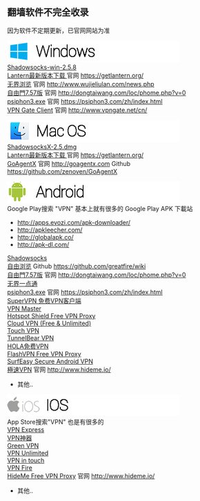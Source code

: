 ## 翻墙软件不完全收录
因为软件不定期更新，已官网网站为准

<img src="image\Windows_logo.png"></br>
<a href="https://github.com/it-andy-hou/fq/blob/master/Windows/Shadowsocks/Shadowsocks-win-2.5.8.zip"> Shadowsocks-win-2.5.8 </a> </br>
<a href="https://github.com/getlantern/lantern/releases/tag/latest">Lantern最新版本下载 </a> 官网 https://getlantern.org/</br>
<a href="https://git.io/HNvvvQ">无界浏览</a>  官网 http://www.wujieliulan.com/news.php</br>
<a href="https://git.io/fgp">自由門7.57版</a> 官网 http://dongtaiwang.com/loc/phome.php?v=0</br>
<a href="https://psiphon3.com/psiphon3.exe">psiphon3.exe</a> 官网 https://psiphon3.com/zh/index.html</br>
<a href="http://www.vpngate.net/cn/download.aspx">VPN Gate Client</a> 官网 http://www.vpngate.net/cn/</br>


<img src="image\MAC_logo.png"></br>
<a href="https://github.com/it-andy-hou/fq/blob/master/Mac/Shadowsocks/ShadowsocksX-2.5.dmg"> ShadowsocksX-2.5.dmg </a></br>
<a href="https://github.com/getlantern/lantern/releases/tag/latest">Lantern最新版本下载 </a> 官网 https://getlantern.org/</br>
<a href="https://github.com/it-andy-hou/fq/blob/master/Mac/GoAgentX/GoAgentX-v2.3.7.dmg">GoAgentX</a> 官网 http://goagentx.com Github https://github.com/zenoven/GoAgentX</br>

<img src="image\android_logo.png"></br>
Google Play搜索 "VPN" 基本上就有很多的
Google Play APK 下載站
* http://apps.evozi.com/apk-downloader/
* http://apkleecher.com/
* http://globalapk.co/
* http://apk-dl.com/

<a href="https://play.google.com/store/apps/details?id=com.github.shadowsocks">Shadowsocks</a> </br>
<a href="https://play.google.com/store/apps/details?id=org.greatfire.freebrowser">自由浏览</a> Github https://github.com/greatfire/wiki</br>
<a href="https://git.io/fgma">自由門7.57版</a> 官网 http://dongtaiwang.com/loc/phome.php?v=0</br>
<a href="https://git.io/2S1IBQ">无界一点通</a></br>
<a href="https://psiphon3.com/PsiphonAndroid.apk">psiphon3.exe</a> 官网 https://psiphon3.com/zh/index.html</br>
<a href="https://play.google.com/store/apps/details?id=com.jrzheng.supervpnfree">SuperVPN 免费VPN客户端</a></br>
<a href="https://play.google.com/store/apps/details?id=free.vpn.unblock.proxy.vpnmaster">VPN Master</a></br>
<a href="https://play.google.com/store/apps/details?id=hotspotshield.android.vpn">Hotspot Shield Free VPN Proxy</a></br>
<a href="https://play.google.com/store/apps/details?id=net.bypass.vpn">Cloud VPN (Free & Unlimited)</a></br>
<a href="https://play.google.com/store/apps/details?id=com.northghost.touchvpn">Touch VPN</a></br>
<a href="https://play.google.com/store/apps/details?id=com.tunnelbear.android">TunnelBear VPN</a></br>
<a href="https://play.google.com/store/apps/details?id=org.hola">HOLA免费VPN</a></br>
<a href="https://play.google.com/store/apps/details?id=net.flashsoft.flashvpn.activity">FlashVPN Free VPN Proxy</a></br>
<a href="https://play.google.com/store/apps/details?id=com.surfeasy">SurfEasy Secure Android VPN</a></br>
<a href="https://play.google.com/store/apps/details?id=io.hideme.android">極速VPN</a> 官网 http://www.hideme.io/</br>
* 其他..

<img src="image\ios_logo.png"></br>
App Store搜索"VPN" 也是有很多的 </br>
<a href="https://itunes.apple.com/cn/app/vpn-express-best-mobile-vpn/id375584677">VPN Express</a></br>
<a href="https://itunes.apple.com/cn/app/vpn-shen-qi/id823288801">VPN神器</a></br>
<a href="https://itunes.apple.com/cn/app/greenvpn-green-wang-luo-jia/id629880524">Green VPN</a></br>
<a href="https://itunes.apple.com/cn/app/vpn-unlimited-jia-mi-quan/id694633015?mt=8">VPN Unlimited</a></br>
<a href="https://itunes.apple.com/cn/app/vpn-in-touch-for-iphone-ipad/id464241430">VPN in touch</a></br>
<a href="https://itunes.apple.com/cn/app/vpn-fire-for-iphone-ipad-protect/id432531914">VPN Fire</a></br>
<a href="https://itunes.apple.com/us/app/hideme-free-vpn-proxy-unlimited/id879905781?ls=1&mt=8">HideMe Free VPN Proxy</a> 官网 http://www.hideme.io/</br>
* 其他..